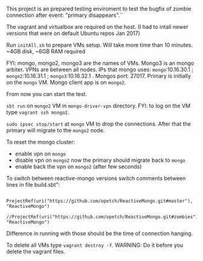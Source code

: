 This project is an prepared testing enviroment to test the bugfix of zombie connection after event: "primary disappears".``


The vagrant and virtualbox are required on the host. (I had to intall newer versions that were on default Ubuntu repos Jan 2017)

Run `initAll.sh` to prepare VMs setup. Will take more time than 10 minutes. ~4GB disk, ~6GB RAM required

FYI: mongo, mongo2, mongo3 are the names of VMs. Mongo3 is an mongo arbiter. VPNs are between all nodes. IPs that mongo uses:
`mongo`:10.16.30.1 ; `mongo2`:10.16.31.1 ; `mongo3`:10.16.32.1 . Mongos port: 27017. Primary is initially on the `mongo` VM. Mongo client app is on `mongo2`.


From now you can start the test.
 
 `sbt run` on `mongo2` VM in `mongo-driver-vpn` directory. FYI: to log on the VM type `vagrant ssh mongo2`.
 
 `sudo ipsec stop/start` at `mongo` VM to drop the connections. After that the primary will migrate to the `mongo2` node.
 
 
 To reset the mongo cluster:
 - enable vpn on `mongo`
 - disable vpn on `mongo2`
 now the primary should migrate back to `mongo`
 - enable back the vpn on `mongo2` (after few seconds)
 
 
 To switch between reactive-mongo versions switch comments between lines in file build.sbt":
 ```
   ProjectRef(uri("https://github.com/opetch/ReactiveMongo.git#master"), "ReactiveMongo")
   //ProjectRef(uri("https://github.com/opetch/ReactiveMongo.git#zombies"), "ReactiveMongo")
```
 Difference in running with those should be the time of connection hanging.
 
 To delete all VMs type `vagrant destroy -f`. WARNING: Do it before you delete the vagrant files.
